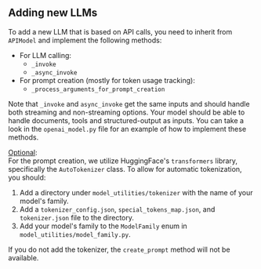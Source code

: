 ## Adding new LLMs

To add a new LLM that is based on API calls, you need to inherit from `APIModel` and implement the following methods:

- For LLM calling:
  - `_invoke`
  - `_async_invoke`
- For prompt creation (mostly for token usage tracking):
  - `_process_arguments_for_prompt_creation`

Note that `_invoke` and `async_invoke` get the same inputs and should handle both streaming and non-streaming options.
Your model should be able to handle documents, tools and structured-output as inputs.
You can take a look in the `openai_model.py` file for an example of how to implement these methods.

<u>Optional</u>:<br>
For the prompt creation, we utilize HuggingFace's `transformers` library, specifically the `AutoTokenizer` class.
To allow for automatic tokenization, you should:
1. Add a directory under `model_utilities/tokenizer` with the name of your model's family.
2. Add a `tokenizer_config.json`, `special_tokens_map.json`, and `tokenizer.json` file to the directory.
3. Add your model's family to the `ModelFamily` enum in `model_utilities/model_family.py`.

If you do not add the tokenizer, the `create_prompt` method will not be available.

